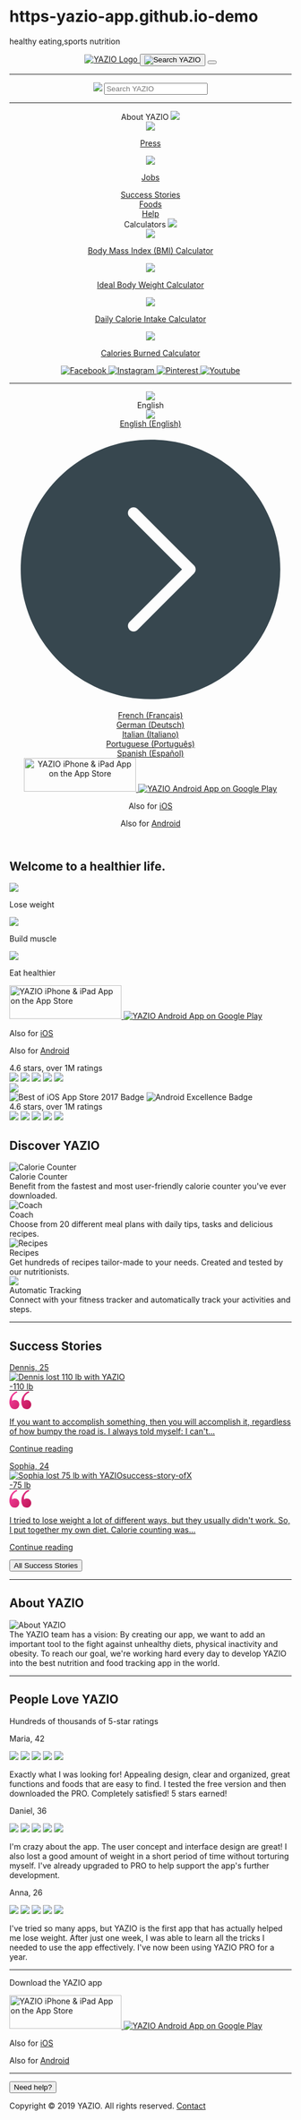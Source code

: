 # https-yazio-app.github.io-demo
healthy eating,sports nutrition
<html lang="en" class="smartbanner_show"><head>
<meta http-equiv="content-type" content="text/html; charset=UTF-8">
<meta http-equiv="language" content="en">
<meta name="viewport" content="width=device-width, initial-scale=1 shrink-to-fit=no">
<meta name="theme-color" contents="#03a9f4">
<meta name="apple-mobile-web-app-title" content="YAZIO">
<meta name="apple-mobile-web-app-capable" content="yes">
<meta name="apple-mobile-web-app-status-bar-style" content="white">
<meta name="application-name" content="YAZIO">
<link rel="icon" href="https://www.yazio.com/favicon.ico" type="image/x-icon">
<link rel="apple-touch-icon" href="https://images.yazio.com/yz-app-icon.png">
<link rel="android-touch-icon" href="https://images.yazio.com/yz-app-icon.png">
<link rel="mask-icom" href="https://images.yazio.com/yz-app-icon.png">
<meta name="robots" content="index, follow">
<meta name="title" content="Healthy Weight Loss &amp; Eating: Lose Weight Fast with YAZIO">
<meta name="description" content="YAZIO is your app for healthy eating and weight loss. With YAZIO you lose weight fast and stay happy longer! 100% free. Welcome to a healthier life!">
<meta name="yazio-apple-itunes-app" content="app-id=946099227">
<meta name="yazio-google-play-app" content="app-id=com.yazio.android&amp;referrer=utm_source%3Dyazio.com%26utm_medium%3Dapp-banner">
<meta property="og:site_name" content="YAZIO">
<meta property="og:url" content="https://www.yazio.com/en">
<meta property="og:image" content="https://images.yazio.com/yz-app-icon.png">
<meta property="og:type" content="website">
<meta property="og:description" content="YAZIO is your app for healthy eating and weight loss. With YAZIO you lose weight fast and stay happy longer! 100% free. Welcome to a healthier life!">
<meta property="og:title" content="Healthy Weight Loss &amp; Eating: Lose Weight Fast with YAZIO">
<link rel="canonical" href="https://www.yazio.com/en">
<link rel="alternate" href="https://www.yazio.com/en" hreflang="en">
<link rel="alternate" href="https://www.yazio.com/fr" hreflang="fr">
<link rel="alternate" href="https://www.yazio.com/de" hreflang="de">
<link rel="alternate" href="https://www.yazio.com/it" hreflang="it">
<link rel="alternate" href="https://www.yazio.com/pt" hreflang="pt">
<link rel="alternate" href="https://www.yazio.com/es" hreflang="es">
<title>Healthy Weight Loss &amp; Eating: Lose Weight Fast with YAZIO</title>
<link href="https://www.yazio.com/assets/main-scripts-v2-ce97f482.css" rel="stylesheet">
<link rel="stylesheet" href="https://www.yazio.com/assets/asyncrubik-280476af.css" media="all"><script type="text/javascript" async="" src="https://www.googleadservices.com/pagead/conversion_async.js"></script><script type="text/javascript" async="" src="https://www.google-analytics.com/gtm/js?id=GTM-T9JCGNZ&amp;cid=803692244.1576674757"></script><script async="" src="https://www.google-analytics.com/analytics.js"></script><script id="asyncfont">
    /*!
     loadCSS: load a CSS file asynchronously.
     [c]2014 @scottjehl, Filament Group, Inc.
     Licensed MIT
     */
    function loadCSS(e,n,o,t){"use strict";var d=window.document.createElement("link"),i=n||window.document.getElementsByTagName("script")[0],s=window.document.styleSheets;return d.rel="stylesheet",d.href=e,d.media="only x",t&&(d.onload=t),i.parentNode.insertBefore(d,i),d.onloadcssdefined=function(n){for(var o,t=0;t<s.length;t++)s[t].href&&s[t].href.indexOf(e)>-1&&(o=!0);o?n():setTimeout(function(){d.onloadcssdefined(n)})},d.onloadcssdefined(function(){d.media=o||"all"}),d}
        loadCSS("https://www.yazio.com/assets/asyncrubik-280476af.css", document.getElementById('asyncfont'));
</script>
<script type="text/javascript">
    (function(i,s,o,g,r,a,m){i['GoogleAnalyticsObject']=r;i[r]=i[r]||function(){
        (i[r].q=i[r].q||[]).push(arguments)},i[r].l=1*new Date();a=s.createElement(o),
        m=s.getElementsByTagName(o)[0];a.async=1;a.src=g;m.parentNode.insertBefore(a,m)
    })(window,document,'script','https://www.google-analytics.com/analytics.js','ga');

    ga('create', 'UA-6126022-1', 'auto');
    ga('require', 'GTM-T9JCGNZ');
    ga('send', 'pageview');
    ga('set', 'anonymizeIp', true);

</script> 
<script async="" src="https://www.googletagmanager.com/gtag/js?id=AW-1033578364"></script>
<script>
    window.dataLayer = window.dataLayer || [];
    function gtag(){dataLayer.push(arguments);}
    gtag('js', new Date());

    gtag('config', 'AW-1033578364');
</script>
<script src="https://googleads.g.doubleclick.net/pagead/viewthroughconversion/1033578364/?random=1577212562034&amp;cv=9&amp;fst=1577212562034&amp;num=1&amp;bg=ffffff&amp;guid=ON&amp;resp=GooglemKTybQhCsO&amp;u_h=1080&amp;u_w=1920&amp;u_ah=1005&amp;u_aw=1920&amp;u_cd=24&amp;u_his=2&amp;u_tz=360&amp;u_java=false&amp;u_nplug=3&amp;u_nmime=4&amp;gtm=2oac61&amp;sendb=1&amp;ig=1&amp;data=event%3Dgtag.config&amp;frm=0&amp;url=https%3A%2F%2Fwww.yazio.com%2Fen&amp;ref=https%3A%2F%2Fwww.yazio.com%2F&amp;tiba=Healthy%20Weight%20Loss%20%26%20Eating%3A%20Lose%20Weight%20Fast%20with%20YAZIO&amp;hn=www.googleadservices.com&amp;async=1&amp;rfmt=3&amp;fmt=4"></script></head>
<body>
<header>
<nav class="navbar fixed-top">
<div class="container">
<a class="" href="https://www.yazio.com/en">
<img src="https://assets.yazio.com/frontend/images/yazio-logo.svg" class="navbar-brand header-brand_v2" alt="YAZIO Logo" type="image/svg+xml">
</a>
<button class="navbar-toggler search-button_v2 on">
<img src="https://assets.yazio.com/frontend/images/icons.svg#icon-search" class="icon-svg" alt="Search YAZIO" type="image/svg+xml">
</button>
<button class="navbar-toggler menu-button_v2 hamburger hamburger--slider" type="button">
<span class="hamburger-box">
<span class="hamburger-inner"></span>
</span>
</button>
<div class="navbar-collapse full-width hidden" id="navbarCollapseContent">
<div class="navbar-nav mr-auto mt-lg-0">
<div class="row">
<div class="col-xs-12 col-sm-12 col-md-12 col-lg-12">
<hr class="top-separator-line_v2">
<form action="https://www.yazio.com/en/search" method="get" class="form-inline my-2 my-lg-0 form-group has-search">
<img src="https://assets.yazio.com/frontend/images/icons.svg#icon-search" class="icon-svg search-icon" role="presentation" type="image/svg+xml">
<input type="text" id="q" name="q" class="form-control" value="" placeholder="Search YAZIO" required="required">
</form>
<hr class="search-separator-line_v2">
</div>
<div class="col-xs-12 col-sm-12 col-md-12 col-lg-3">
<div class="nav-item active">
<div class="nav-link" href="#" id="navbarAboutUsDropdownLink" data-toggle="dropdown" aria-haspopup="true" aria-expanded="false">
About YAZIO
<img src="https://assets.yazio.com/frontend/images/icons.svg#icon-chevron-right" class="icon-svg dropdown-toggle" role="presentation" type="image/svg+xml">
</div>
<div class="dropdown-menu js-desktop-auto-expand" aria-labelledby="navbarAboutUsDropdownLink">
<a class="dropdown-item font-body" href="http://press.yazio.com/en" target="_blank">
<img class="icon-svg icon-chevron-right-dropdown" src="https://assets.yazio.com/frontend/images/icons.svg#icon-chevron-right" role="presentation"> <p class="font-body d-inline p-0">Press</p>
</a>
<a class="dropdown-item font-body" href="http://jobs.yazio.com/" target="_blank">
<img class="icon-svg icon-chevron-right-dropdown" src="https://assets.yazio.com/frontend/images/icons.svg#icon-chevron-right" role="presentation"> <p class="font-body d-inline p-0">Jobs</p>
</a>
</div>
</div>
</div>
<div class="col-xs-12 col-sm-12 col-md-12 col-lg-3">
<div class="nav-item">
<a class="nav-link" href="https://www.yazio.com/en/success-stories">Success Stories</a>
</div>
<div class="nav-item">
<a class="nav-link" href="https://www.yazio.com/en/foods">Foods</a>
</div>
<div class="nav-item">
<a class="nav-link" href="https://help.yazio.com/hc/en-us" target="_blank">Help</a>
</div>
</div>
<div class="col-xs-12 col-sm-12 col-md-12 col-lg-3">
<div class="nav-item active">
<div class="nav-link" href="#" id="navbarCalculatorsDropdownLink" data-toggle="dropdown" aria-haspopup="false" aria-expanded="false">
Calculators
<img src="https://assets.yazio.com/frontend/images/icons.svg#icon-chevron-right" class="icon-svg dropdown-toggle" role="presentation" type="image/svg+xml">
</div>
<div class="dropdown-menu js-desktop-auto-expand" aria-labelledby="navbarCalculatorsDropdownLink">
<a class="dropdown-item font-body" href="https://www.yazio.com/en/bmi-calculator">
<img class="icon-svg icon-chevron-right-dropdown" src="https://assets.yazio.com/frontend/images/icons.svg#icon-chevron-right" role="presentation"> <p class="font-body d-inline p-0">Body Mass Index (BMI) Calculator</p>
</a>
<a class="dropdown-item font-body" href="https://www.yazio.com/en/ideal-weight-calculator">
<img class="icon-svg icon-chevron-right-dropdown" src="https://assets.yazio.com/frontend/images/icons.svg#icon-chevron-right" role="presentation"> <p class="font-body d-inline p-0">Ideal Body Weight Calculator</p>
</a>
<a class="dropdown-item font-body" href="https://www.yazio.com/en/calorie-intake-calculator">
<img class="icon-svg icon-chevron-right-dropdown" src="https://assets.yazio.com/frontend/images/icons.svg#icon-chevron-right" role="presentation"> <p class="font-body d-inline p-0">Daily Calorie Intake Calculator</p>
</a>
<a class="dropdown-item font-body" href="https://www.yazio.com/en/calories-burned-calculator">
<img class="icon-svg icon-chevron-right-dropdown" src="https://assets.yazio.com/frontend/images/icons.svg#icon-chevron-right" role="presentation"> <p class="font-body d-inline p-0">Calories Burned Calculator</p>
</a>
</div>
</div>
</div>
<div class="col-xs-12 col-sm-12 col-md-12 col-lg-3 d-flex flex-column">
<div class="social-icons_v2">
<a href="https://www.facebook.com/yazio" class="text-decoration-none" target="_blank" onclick="ga('send', 'event', 'SocialIcons', 'Menu', 'Facebook');">
<img src="https://assets.yazio.com/frontend/images/icons.svg#icon-facebook" class="icon-svg" alt="Facebook" type="image/svg+xml">
</a>
<a href="https://www.instagram.com/yazio/" class="text-decoration-none" target="_blank" onclick="ga('send', 'event', 'SocialIcons', 'Menu', 'Instagram');">
<img src="https://assets.yazio.com/frontend/images/icons.svg#icon-instagram" class="icon-svg" alt="Instagram" type="image/svg+xml">
</a>
<a href="https://www.pinterest.com/Yazio/" class="text-decoration-none" target="_blank" onclick="ga('send', 'event', 'SocialIcons', 'Menu', 'Pinterest');">
<img src="https://assets.yazio.com/frontend/images/icons.svg#icon-pinterest" class="icon-svg" alt="Pinterest" type="image/svg+xml">
 </a>
<a href="https://www.youtube.com/channel/UCsZl0cWcGS9w6fT7er-uf9w" class="text-decoration-none" target="_blank" onclick="ga('send', 'event', 'SocialIcons', 'Menu', 'Youtube');">
<img src="https://assets.yazio.com/frontend/images/icons.svg#icon-youtube" class="icon-svg clear-margin-right" alt="Youtube" type="image/svg+xml">
</a>
</div>
<hr class="menu-footer-separator">
<div class="navigation-footer_v2">
<div class="language-select-wrapper_v2">
<div class="dropup">
<a class="dropdown-toggle nav-item d-flex" id="language-select-dropdown" data-toggle="dropdown" aria-haspopup="true" aria-expanded="true">
<img src="https://assets.yazio.com/frontend/images/icons.svg#icon-globe" class="icon-svg globe-icon" role="presentation" type="image/svg+xml">
<div class="selected-language_v2 font-body" id="language-select-label">English</div>
<img src="https://assets.yazio.com/frontend/images/icons.svg#icon-chevron-right" class="icon-svg dropdown-toggle" type="image/svg+xml">
</a>
<div class="dropdown-menu language-select-dropdown_v2" aria-labelledby="language-select-dropdown">
<div class="flex-column">
<div class="d-flex flex-row language-dropdown-item_v2">
<a class="dropdown-item font-body" href="https://www.yazio.com/en" onclick="ga('send', 'event', 'LanguageSwitcher', 'Click', 'en');">
<div class="font-body d-inline p-0" role="button" aria-pressed="true">
English (English)
</div>
</a>
<svg class="icon-svg selected-language-chevron" fill="#37474f" viewBox="0 0 50 50">
<g id="icon-chevron-circle-right" class="icon">
<path d="M23,0 C10.316406,0 0,10.316406 0,23 C0,35.683594 10.316406,46 23,46 C35.683594,46 46,35.683594 46,23 C46,10.316406 35.683594,0 23,0 Z M30.707031,23.707031 L20.707031,33.707031 C20.511719,33.902344 20.257813,34.0000002 20.0000002,34.0000002 C19.742188,34.0000002 19.488281,33.902344 19.292969,33.707031 C18.902344,33.316406 18.902344,32.683594 19.292969,32.292969 L28.585938,23.0000002 L19.292969,13.707031 C18.902344,13.316406 18.902344,12.683594 19.292969,12.292969 C19.683594,11.902344 20.316406,11.902344 20.707031,12.292969 L30.707031,22.292969 C31.097656,22.683594 31.097656,23.316406 30.707031,23.707031 Z" transform="translate(2 2)"></path>
</g>
</svg>
</div>
</div>
<div class="flex-column">
<div class="d-flex flex-row language-dropdown-item_v2">
<a class="dropdown-item font-body" href="https://www.yazio.com/fr" onclick="ga('send', 'event', 'LanguageSwitcher', 'Click', 'fr');">
<div class="font-body d-inline p-0" role="button" aria-pressed="false">
French (Français)
</div>
</a>
</div>
</div>
<div class="flex-column">
<div class="d-flex flex-row language-dropdown-item_v2">
<a class="dropdown-item font-body" href="https://www.yazio.com/de" onclick="ga('send', 'event', 'LanguageSwitcher', 'Click', 'de');">
<div class="font-body d-inline p-0" role="button" aria-pressed="false">
German (Deutsch)
</div>
</a>
</div>
</div>
<div class="flex-column">
<div class="d-flex flex-row language-dropdown-item_v2">
<a class="dropdown-item font-body" href="https://www.yazio.com/it" onclick="ga('send', 'event', 'LanguageSwitcher', 'Click', 'it');">
<div class="font-body d-inline p-0" role="button" aria-pressed="false">
Italian (Italiano)
</div>
</a>
</div>
</div>
<div class="flex-column">
<div class="d-flex flex-row language-dropdown-item_v2">
<a class="dropdown-item font-body" href="https://www.yazio.com/pt" onclick="ga('send', 'event', 'LanguageSwitcher', 'Click', 'pt');">
<div class="font-body d-inline p-0" role="button" aria-pressed="false">
Portuguese (Português)
</div>
</a>
</div>
</div>
<div class="flex-column">
<div class="d-flex flex-row language-dropdown-item_v2">
<a class="dropdown-item font-body" href="https://www.yazio.com/es" onclick="ga('send', 'event', 'LanguageSwitcher', 'Click', 'es');">
<div class="font-body d-inline p-0" role="button" aria-pressed="false">
Spanish (Español)
</div>
</a>
</div>
</div>
</div>
</div>
</div>
<div class="store-badges_v2">
<a href="https://itunes.apple.com/app/apple-store/id946099227?pt=9774818&amp;ct=yaziocom-menu&amp;mt=8" class="js-ios-badge-link" target="_blank" onclick="ga('send', 'event', 'AppStore', 'Menu', 'iOS')">
<img src="https://assets.yazio.com/frontend/images/button-app-store-en.svg" alt="YAZIO iPhone &amp; iPad App on the App Store" title="YAZIO iPhone &amp; iPad App on the App Store" id="store-badges-menu-ios" class="store-img_v2 mini br-4" width="200" height="60" type="image/svg+xml">
</a>
<a href="https://play.google.com/store/apps/details?id=com.yazio.android&amp;referrer=utm_source%3Dyaziocom%26utm_medium%3Dbadge%26utm_campaign%3Dmenu%26anid%3Dadmob" class="js-android-badge-link" target="_blank" onclick="ga('send', 'event', 'AppStore', 'Menu', 'Android')">
<img src="https://assets.yazio.com/frontend/images/button-play-store-en.svg" alt="YAZIO Android App on Google Play" title="YAZIO Android App on Google Play" id="store-badges-menu-android" class="store-badge-ml mini" type="image/svg+xml">
</a>
 <p class="alt-store-ios hidden font-caption mt-2 text-center d-lg-none clear-margin-bottom">Also for <a class="textlink light font-caption" target="_blank" href="https://itunes.apple.com/app/apple-store/id946099227&amp;ct=yaziocom-menu&amp;mt=8">iOS</a></p>
<p class="alt-store-android hidden font-caption mt-2 text-center d-lg-none clear-margin-bottom">Also for <a class="textlink light font-caption" target="_blank" href="https://play.google.com/store/apps/details?id=com.yazio.android&amp;referrer=utm_source%3Dyaziocom%26utm_medium%3Dbadge%26utm_campaign%3Dmenu%26anid%3Dadmob">Android</a></p>
</div>
</div>
</div>
<div class="spacer-below-footer"></div>
</div>
</div>
</div>
</div>
</nav>
</header>
<main>
<section class="navigation-y-offset frontpage-header-container_v2">
<div class="container">
<div class="row">
<div class="col-12 col-sm-12 col-md-12 col-lg-4 mt-auto mb-auto d-flex flex-column justify-content-center">
<h1 class="mt-lg-0 mb-lg-0 clear-hypenation">Welcome to a healthier life.</h1>
<div class="list-feature-container_v2">
<div class="list-feature_v2">
<img class="icon-svg" src="https://assets.yazio.com/frontend/images/icons.svg#icon-ok-filled" type="image/svg+xml" role="presentation">
<p class="d-inline font-body">Lose weight</p>
</div>
<div class="list-feature_v2">
<img class="icon-svg" src="https://assets.yazio.com/frontend/images/icons.svg#icon-ok-filled" type="image/svg+xml" role="presentation">
<p class="d-inline font-body">Build muscle</p>
</div>
<div class="list-feature_v2">
<img class="icon-svg" src="https://assets.yazio.com/frontend/images/icons.svg#icon-ok-filled" type="image/svg+xml" role="presentation">
<p class="d-inline font-body">Eat healthier</p>
</div>
</div>
<div class="store-badges_v2 margin-top-32">
<a href="https://itunes.apple.com/app/apple-store/id946099227?pt=9774818&amp;ct=yaziocom-homepage&amp;mt=8" class="js-ios-badge-link" target="_blank" onclick="ga('send', 'event', 'AppStore', 'Homepage', 'iOS')">
<img src="https://assets.yazio.com/frontend/images/button-app-store-en.svg" alt="YAZIO iPhone &amp; iPad App on the App Store" title="YAZIO iPhone &amp; iPad App on the App Store" id="store-badges-home-ios" class="store-img_v2 small" width="200" height="60" type="image/svg+xml">
</a>
<a href="https://play.google.com/store/apps/details?id=com.yazio.android&amp;referrer=utm_source%3Dyaziocom%26utm_medium%3Dbadge%26utm_campaign%3Dhomepage%26anid%3Dadmob" class="js-android-badge-link" target="_blank" onclick="ga('send', 'event', 'AppStore', 'Homepage', 'Android')">
<img src="https://assets.yazio.com/frontend/images/button-play-store-en.svg" alt="YAZIO Android App on Google Play" title="YAZIO Android App on Google Play" id="store-badges-home-android" class="small store-badge-ml" type="image/svg+xml">
</a>
<p class="alt-store-ios hidden font-caption mt-2 text-center d-lg-none clear-margin-bottom">Also for <a class="textlink light font-caption" target="_blank" href="https://itunes.apple.com/app/apple-store/id946099227&amp;ct=yaziocom-homepage&amp;mt=8">iOS</a></p>
<p class="alt-store-android hidden font-caption mt-2 text-center d-lg-none clear-margin-bottom">Also for <a class="textlink light font-caption" target="_blank" href="https://play.google.com/store/apps/details?id=com.yazio.android&amp;referrer=utm_source%3Dyaziocom%26utm_medium%3Dbadge%26utm_campaign%3Dhomepage%26anid%3Dadmob">Android</a></p>
</div>
</div>
<div class="col-12 col-sm-12 col-md-12 col-lg-5 iphone-rating-container">
<div class="line-with-text-wrapper frontpage-ratings-mobile_v2">
<div class="text font-body">4.6 stars, over 1M ratings</div>
<span class="star-rating_v2">
<img class="icon-svg icon-star-rating_v2" src="https://assets.yazio.com/frontend/images/icons.svg#icon-star-filled" type="image/svg+xml">
<img class="icon-svg icon-star-rating_v2" src="https://assets.yazio.com/frontend/images/icons.svg#icon-star-filled" type="image/svg+xml">
<img class="icon-svg icon-star-rating_v2" src="https://assets.yazio.com/frontend/images/icons.svg#icon-star-filled" type="image/svg+xml">
<img class="icon-svg icon-star-rating_v2" src="https://assets.yazio.com/frontend/images/icons.svg#icon-star-filled" type="image/svg+xml">
<img class="icon-svg icon-star-rating_v2" src="https://assets.yazio.com/frontend/images/icons.svg#icon-star-half-filled" type="image/svg+xml">
</span>
</div>
<div class="frontpage-movie-teaser_v2" id="main-phone-mockup-wrapper"><img class="app-screen-phone_v2" src="https://images.yazio.com/frontend/mockup-iphone-6-5-diary-en.png?w=320"></div>
</div>
<div class="col-12 col-sm-12 col-md-12 col-lg-3 frontpage-badges-wrapper_v2">
<div class="excellence-badges">
<img class="badge-icon" src="https://assets.yazio.com/frontend/images/badge-app-store-best-of-2017.svg" type="image/svg+xml" alt="Best of iOS App Store 2017 Badge">
<img class="badge-icon second-badge" src="https://assets.yazio.com/frontend/images/badge-android-excellence.svg" type="image/svg+xml" alt="Android Excellence Badge">
<div class="frontpage-ratings-desktop_v2 mt-5">
<div class="text font-body">4.6 stars, over 1M ratings</div>
<span class="star-rating_v2">
<img class="icon-svg icon-star-rating_v2" src="https://assets.yazio.com/frontend/images/icons.svg#icon-star-filled" type="image/svg+xml">
<img class="icon-svg icon-star-rating_v2" src="https://assets.yazio.com/frontend/images/icons.svg#icon-star-filled" type="image/svg+xml">
<img class="icon-svg icon-star-rating_v2" src="https://assets.yazio.com/frontend/images/icons.svg#icon-star-filled" type="image/svg+xml">
<img class="icon-svg icon-star-rating_v2" src="https://assets.yazio.com/frontend/images/icons.svg#icon-star-filled" type="image/svg+xml">
<img class="icon-svg icon-star-rating_v2" src="https://assets.yazio.com/frontend/images/icons.svg#icon-star-half-filled" type="image/svg+xml">
</span>
</div>
</div>
</div>
</div>
</div>
</section>
<section class="container frontpage-meet-yazio">
<div class="row tile-wrapper">
<div class="col-12 d-flex justify-content-center">
<h2>Discover YAZIO</h2>
</div>
<div class="col-12 col-sm-12 col-md-6 col-lg-3 d-flex justify-content-center tile-container">
<div class="tile-first">
<picture data-alt="Calorie Counter" data-default-src="https://images.yazio.com/frontend/function-calorie-counter-en.png?w=250">
<source srcset="https://images.yazio.com/frontend/function-calorie-counter-en.png?w=250,
                                https://images.yazio.com/frontend/function-calorie-counter-en.png?w=500 2x">
<img src="https://images.yazio.com/frontend/function-calorie-counter-en.png?w=259" alt="Calorie Counter" title="Calorie Counter" class="tile-image">
</picture>
 <div class="text-container ">
<div class="font-subtitle">Calorie Counter</div>
<div class="font-body">Benefit from the fastest and most user-friendly calorie counter you've ever downloaded.</div>
</div>
</div>
</div>
<div class="col-12 col-sm-12 col-md-6 col-lg-3 d-flex justify-content-center tile-container">
<div class="tile">
<picture data-alt="Coach" data-default-src="https://images.yazio.com/frontend/function-coach-en.png?w=250">
<source srcset="https://images.yazio.com/frontend/function-coach-en.png?w=250,
                                https://images.yazio.com/frontend/function-coach-en.png?w=500 2x">
<img src="https://images.yazio.com/frontend/function-coach-en.png?w=259" alt="Coach" title="Coach" class="tile-image">
</picture>
<div class="text-container ">
<div class="font-subtitle">Coach</div>
<div class="font-body">Choose from 20 different meal plans with daily tips, tasks and delicious recipes.</div>
</div>
</div>
</div>
<div class="col-12 col-sm-12 col-md-6 col-lg-3 mt-0 mt-md-4 mt-lg-0 d-flex justify-content-center tile-container">
<div class="tile">
<picture data-alt="Recipes" data-default-src="https://images.yazio.com/frontend/function-recipes-en.png?w=250">
<source srcset="https://images.yazio.com/frontend/function-recipes-en.png?w=250,
                                https://images.yazio.com/frontend/function-recipes-en.png?w=500 2x">
<img src="https://images.yazio.com/frontend/function-recipes-en.png?w=259" alt="Recipes" title="Recipes" class="tile-image">
</picture>
<div class="text-container ">
<div class="font-subtitle">Recipes</div>
<div class="font-body">Get hundreds of recipes tailor-made to your needs. Created and tested by our nutritionists.</div>
</div>
</div>
</div>
<div class="col-12 col-sm-12 col-md-6 col-lg-3 mt-0 mt-md-4 mt-lg-0 d-flex justify-content-center tile-container">
<div class="tile">
<div id="automatic-tracking-img-wrapper"><img class="tile-image last-image" src="https://images.yazio.com/frontend/function-automatic-tracking-ios.png?w=500"></div>
<div class="text-container last-text-block">
<div class="font-subtitle">Automatic Tracking</div>
<div class="font-body">Connect with your fitness tracker and automatically track your activities and steps.</div>
</div>
</div>
</div>
</div>
<hr>
</section>
<section class="container frontpage-success-stories_v2">
<div class="row">
<div class="col-12 d-flex justify-content-center">
<h2>Success Stories</h2>
</div>
</div>
<div class="row mt-0">
<div class="col-12 col-sm-12 col-md-6 col-lg-6 success-story">
<a href="https://www.yazio.com/en/success-stories/1-success-story-of-dennis.html" class="text-decoration-none" onclick="ga('send', 'event', 'SuccessStory', 'FrontpageTeaser', '1')">
<article>
<div class="title">
<span class="title textlink">Dennis, 25</span>
</div>
<div class="image-before-after-container">
<picture data-alt="Dennis lost 110 lb with YAZIO" data-default-src="https://images.yazio.com/frontend/success-stories/en/1-success-story-dennis.jpg?w=357">
<source srcset="
                        https://images.yazio.com/frontend/success-stories/en/1-success-story-dennis.jpg?w=357,
                        https://images.yazio.com/frontend/success-stories/en/1-success-story-dennis.jpg?w=714 2x">
<img src="https://images.yazio.com/frontend/success-stories/en/1-success-story-dennis.jpg?w=720" alt="Dennis lost 110 lb with YAZIO" title="Dennis lost 110 lb with YAZIO" class="teaser-image">
</picture>
<div class="weight-pill font-subtitle">-110 lb</div>
</div>
</article>
<div class="quote-container_v2">
<svg class="quote_sign_v2" width="39px" height="32px" viewBox="0 0 39 32" version="1.1" xmlns="http://www.w3.org/2000/svg">
<defs>
<linearGradient x1="0%" y1="83.6584186%" x2="100%" y2="16.3415814%" id="linearGradient-1">
<stop stop-color="#F6409C" offset="0%"></stop>
<stop stop-color="#C2185B" offset="100%"></stop>
</linearGradient>
</defs>
<g id="Page-1" stroke="none" stroke-width="1" fill="none" fill-rule="evenodd">
<g id="user-quote-en" transform="translate(19.500000, 16.500000) scale(1, -1) translate(-19.500000, -16.500000) translate(-1.000000, 0.000000)" fill="url(#linearGradient-1)">
<path d="M37.67,3.35 C39.2058903,4.87598522 40.048184,6.96545194 40,9.13 C40.0868902,11.3278663 39.240562,13.4600322 37.67,15 C36.1513436,16.4694212 34.1129873,17.2782928 32,17.25 C30.3000377,17.2706832 28.6481822,16.6857987 27.34,15.6 C27.0772523,16.4650547 26.9523892,17.3660941 26.97,18.27 C27.048488,20.9378241 28.0484901,23.4961334 29.8,25.51 C31.566513,27.7855549 33.8823165,29.574883 36.53,30.71 L35.35,33 C31.3742208,31.3028649 27.9840753,28.4760051 25.6,24.87 C23.4486711,21.4499284 22.3337687,17.4800425 22.39,13.44 C22.2943169,10.5002598 23.0365104,7.59391325 24.53,5.06 C26.064244,2.41561744 28.9464953,0.849092645 32,1 C34.1335515,0.966071642 36.1859925,1.81673063 37.67,3.35 L37.67,3.35 Z M16.29,3.35 C17.8222243,4.87766873 18.6608178,6.96692335 18.61,9.13 C18.7007633,11.3265711 17.8579609,13.4590065 16.29,15 C14.7517032,16.4733053 12.6893774,17.2723216 10.56,17.22 C8.86651835,17.251107 7.21755998,16.6766312 5.91,15.6 C5.63879577,16.4633717 5.51043915,17.365246 5.53,18.27 C5.60848796,20.9378241 6.60849007,23.4961334 8.36,25.51 C10.126513,27.7855549 12.4423165,29.574883 15.09,30.71 L14,33 C10.0276153,31.2973237 6.63891618,28.47167 4.25,24.87 C2.08460625,21.4542439 0.955724128,17.4840523 1,13.44 C0.904316907,10.5002598 1.64651043,7.59391325 3.14,5.06 C4.66744963,2.43374148 7.5246193,0.870384495 10.56,1 C12.7135883,0.952969871 14.7895909,1.80438456 16.29,3.35 L16.29,3.35 Z" id="Shape"></path>
</g>
</g>
</svg>
<p class="font-body d-inline">
If you want to accomplish something, then you will accomplish it, regardless of how bumpy the road is. I always told myself: I can't...
</p><p class="textlink light">Continue reading</p>
<p></p>
</div>
</a>
</div>
<div class="col-12 col-sm-12 col-md-6 col-lg-6 success-story">
<a href="https://www.yazio.com/en/success-stories/2-success-story-of-sophia.html" class="text-decoration-none" onclick="ga('send', 'event', 'SuccessStory', 'FrontpageTeaser', '2')">
<article>
<div class="title">
<span class="title textlink">Sophia, 24</span>
</div>
<div class="image-before-after-container">
<picture data-alt="Sophia lost 75 lb with YAZIOsuccess-story-ofX" data-default-src="https://images.yazio.com/frontend/success-stories/en/2-success-story-sophia.jpg?w=357">
<source srcset="
                        https://images.yazio.com/frontend/success-stories/en/2-success-story-sophia.jpg?w=357,
                        https://images.yazio.com/frontend/success-stories/en/2-success-story-sophia.jpg?w=714 2x">
<img src="https://images.yazio.com/frontend/success-stories/en/2-success-story-sophia.jpg?w=720" alt="Sophia lost 75 lb with YAZIOsuccess-story-ofX" title="Sophia lost 75 lb with YAZIOsuccess-story-ofX" class="teaser-image">
</picture>
<div class="weight-pill font-subtitle">-75 lb</div>
</div>
</article>
<div class="quote-container_v2">
<svg class="quote_sign_v2" width="39px" height="32px" viewBox="0 0 39 32" version="1.1" xmlns="http://www.w3.org/2000/svg">
<defs>
<linearGradient x1="0%" y1="83.6584186%" x2="100%" y2="16.3415814%" id="linearGradient-1">
<stop stop-color="#F6409C" offset="0%"></stop>
<stop stop-color="#C2185B" offset="100%"></stop>
</linearGradient>
</defs>
<g id="Page-1" stroke="none" stroke-width="1" fill="none" fill-rule="evenodd">
<g id="user-quote-en" transform="translate(19.500000, 16.500000) scale(1, -1) translate(-19.500000, -16.500000) translate(-1.000000, 0.000000)" fill="url(#linearGradient-1)">
<path d="M37.67,3.35 C39.2058903,4.87598522 40.048184,6.96545194 40,9.13 C40.0868902,11.3278663 39.240562,13.4600322 37.67,15 C36.1513436,16.4694212 34.1129873,17.2782928 32,17.25 C30.3000377,17.2706832 28.6481822,16.6857987 27.34,15.6 C27.0772523,16.4650547 26.9523892,17.3660941 26.97,18.27 C27.048488,20.9378241 28.0484901,23.4961334 29.8,25.51 C31.566513,27.7855549 33.8823165,29.574883 36.53,30.71 L35.35,33 C31.3742208,31.3028649 27.9840753,28.4760051 25.6,24.87 C23.4486711,21.4499284 22.3337687,17.4800425 22.39,13.44 C22.2943169,10.5002598 23.0365104,7.59391325 24.53,5.06 C26.064244,2.41561744 28.9464953,0.849092645 32,1 C34.1335515,0.966071642 36.1859925,1.81673063 37.67,3.35 L37.67,3.35 Z M16.29,3.35 C17.8222243,4.87766873 18.6608178,6.96692335 18.61,9.13 C18.7007633,11.3265711 17.8579609,13.4590065 16.29,15 C14.7517032,16.4733053 12.6893774,17.2723216 10.56,17.22 C8.86651835,17.251107 7.21755998,16.6766312 5.91,15.6 C5.63879577,16.4633717 5.51043915,17.365246 5.53,18.27 C5.60848796,20.9378241 6.60849007,23.4961334 8.36,25.51 C10.126513,27.7855549 12.4423165,29.574883 15.09,30.71 L14,33 C10.0276153,31.2973237 6.63891618,28.47167 4.25,24.87 C2.08460625,21.4542439 0.955724128,17.4840523 1,13.44 C0.904316907,10.5002598 1.64651043,7.59391325 3.14,5.06 C4.66744963,2.43374148 7.5246193,0.870384495 10.56,1 C12.7135883,0.952969871 14.7895909,1.80438456 16.29,3.35 L16.29,3.35 Z" id="Shape"></path>
</g>
</g>
</svg>
<p class="font-body d-inline">
I tried to lose weight a lot of different ways, but they usually didn't work. So, I put together my own diet. Calorie counting was...
</p><p class="textlink light">Continue reading</p>
<p></p>
</div>
</a>
</div>
</div>
<div class="row">
 <div class="col-12 col-sm-12 col-md-12 col-lg-12">
<a href="https://www.yazio.com/en/success-stories"><button class="button-default clear-margin-bottom clear-margin-top">All Success Stories</button></a>
</div>
</div>
<hr>
</section>
<section class="container frontpage-about-us_v2">
<div class="row">
<div class="col-12">
<h2>About YAZIO</h2>
</div>
</div>
<div class="row">
<div class="col-12 col-sm-12 col-md-6 col-lg-6 about-us-picture-column">
<div class="image_v2">
<picture data-alt="About YAZIO" data-default-src="https://images.yazio.com/frontend/team-2019-06.jpg?w=345">
<source srcset="https://images.yazio.com/frontend/team-2019-06.jpg?w=345 1x,
                                        https://images.yazio.com/frontend/team-2019-06.jpg?w=690 2x">
<img src="https://images.yazio.com/frontend/team-2019-06.jpg?w=690" alt="About YAZIO" title="About YAZIO" class="image_v2">
</picture>
</div>
</div>
<div class="col-12 col-sm-12 col-md-6 col-lg-4 about-us-text-column mt-3 mt-sm-3 mt-md-0 mt-lg-0 d-flex align-items-center">
<div class="font-body">
The YAZIO team has a vision: By creating our app, we want to add an important tool to the fight against unhealthy diets, physical inactivity and obesity. To reach our goal, we're working hard every day to develop YAZIO into the best nutrition and food tracking app in the world.
</div>
</div>
</div>
<hr>
</section>
<section class="container frontpage-user-voices_v2">
<div class="row">
<div class="col-12">
<h2 class="clear-margin-bottom">People Love YAZIO</h2>
</div>
<div class="col-12">
<p class="font-subtitle clear-margin-top clear-margin-bottom">Hundreds of thousands of 5-star ratings</p>
</div>
</div>
<div class="row">
<div class="col-12 col-sm-12 col-md-12 col-lg-4 first-story">
<article>
<p class="font-subtitle clear-margin-bottom">Maria, 42</p>
<div>
<span class="star-rating_v2">
<img class="icon-svg icon-star-rating_v2" src="https://assets.yazio.com/frontend/images/icons.svg#icon-star-filled" type="image/svg+xml">
<img class="icon-svg icon-star-rating_v2" src="https://assets.yazio.com/frontend/images/icons.svg#icon-star-filled" type="image/svg+xml">
<img class="icon-svg icon-star-rating_v2" src="https://assets.yazio.com/frontend/images/icons.svg#icon-star-filled" type="image/svg+xml">
<img class="icon-svg icon-star-rating_v2" src="https://assets.yazio.com/frontend/images/icons.svg#icon-star-filled" type="image/svg+xml">
<img class="icon-svg icon-star-rating_v2" src="https://assets.yazio.com/frontend/images/icons.svg#icon-star-filled" type="image/svg+xml">
</span>
</div>
<p class="font-body">Exactly what I was looking for! Appealing design, clear and organized, great functions and foods that are easy to find. I tested the free version and then downloaded the PRO. Completely satisfied! 5 stars earned!</p>
</article>
</div>
<div class="col-12 col-sm-12 col-md-12 col-lg-4 first-story">
<article>
<p class="font-subtitle clear-margin-bottom">Daniel, 36</p>
<div>
<span class="star-rating_v2">
<img class="icon-svg icon-star-rating_v2" src="https://assets.yazio.com/frontend/images/icons.svg#icon-star-filled" type="image/svg+xml">
<img class="icon-svg icon-star-rating_v2" src="https://assets.yazio.com/frontend/images/icons.svg#icon-star-filled" type="image/svg+xml">
<img class="icon-svg icon-star-rating_v2" src="https://assets.yazio.com/frontend/images/icons.svg#icon-star-filled" type="image/svg+xml">
<img class="icon-svg icon-star-rating_v2" src="https://assets.yazio.com/frontend/images/icons.svg#icon-star-filled" type="image/svg+xml">
<img class="icon-svg icon-star-rating_v2" src="https://assets.yazio.com/frontend/images/icons.svg#icon-star-filled" type="image/svg+xml">
</span>
</div>
<p class="font-body">I'm crazy about the app. The user concept and interface design are great! I also lost a good amount of weight in a short period of time without torturing myself. I've already upgraded to PRO to help support the app's further development.</p>
</article>
</div>
<div class="col-12 col-sm-12 col-md-12 col-lg-4 first-story">
<article>
<p class="font-subtitle clear-margin-bottom">Anna, 26</p>
<div>
<span class="star-rating_v2">
<img class="icon-svg icon-star-rating_v2" src="https://assets.yazio.com/frontend/images/icons.svg#icon-star-filled" type="image/svg+xml">
<img class="icon-svg icon-star-rating_v2" src="https://assets.yazio.com/frontend/images/icons.svg#icon-star-filled" type="image/svg+xml">
<img class="icon-svg icon-star-rating_v2" src="https://assets.yazio.com/frontend/images/icons.svg#icon-star-filled" type="image/svg+xml">
<img class="icon-svg icon-star-rating_v2" src="https://assets.yazio.com/frontend/images/icons.svg#icon-star-filled" type="image/svg+xml">
<img class="icon-svg icon-star-rating_v2" src="https://assets.yazio.com/frontend/images/icons.svg#icon-star-filled" type="image/svg+xml">
</span>
</div>
<p class="font-body">I've tried so many apps, but YAZIO is the first app that has actually helped me lose weight. After just one week, I was able to learn all the tricks I needed to use the app effectively. I've now been using YAZIO PRO for a year.</p>
</article>
</div>
</div>
</section>
</main>
<footer>
<section class="frontend-footer_v2 container ">
<hr>
<p class="font-subtitle">Download the YAZIO app</p>
<div class="store-badges_v2 mt-3">
<a href="https://itunes.apple.com/app/apple-store/id946099227?pt=9774818&amp;ct=yaziocom-footer&amp;mt=8" class="js-ios-badge-link" target="_blank" onclick="ga('send', 'event', 'AppStore', 'Footer', 'iOS')">
<img src="https://assets.yazio.com/frontend/images/button-app-store-en.svg" alt="YAZIO iPhone &amp; iPad App on the App Store" title="YAZIO iPhone &amp; iPad App on the App Store" id="store-badge-footer-ios" class="store-img_v2 small" width="200" height="60" type="image/svg+xml">
</a>
<a href="https://play.google.com/store/apps/details?id=com.yazio.android&amp;referrer=utm_source%3Dyaziocom%26utm_medium%3Dbadge%26utm_campaign%3Dfooter%26anid%3Dadmob" class="js-android-badge-link" target="_blank" onclick="ga('send', 'event', 'AppStore', 'Footer', 'Android')">
<img src="https://assets.yazio.com/frontend/images/button-play-store-en.svg" alt="YAZIO Android App on Google Play" title="YAZIO Android App on Google Play" id="store-badge-footer-android" class="small store-badge-ml" type="image/svg+xml">
</a>
<p class="alt-store-ios hidden font-caption mt-2 text-center d-lg-none clear-margin-bottom">Also for <a class="textlink light font-caption" target="_blank" href="https://itunes.apple.com/app/apple-store/id946099227&amp;ct=yaziocom-footer&amp;mt=8">iOS</a></p>
<p class="alt-store-android hidden font-caption mt-2 text-center d-lg-none clear-margin-bottom">Also for <a class="textlink light font-caption" target="_blank" href="https://play.google.com/store/apps/details?id=com.yazio.android&amp;referrer=utm_source%3Dyaziocom%26utm_medium%3Dbadge%26utm_campaign%3Dfooter%26anid%3Dadmob">Android</a></p>
</div>
<hr class="margin-bottom-32">
<div class="footer-bottom">
<a href="https://help.yazio.com/hc/en-us" target="_blank">
<button class="button-outline mt-0">Need help?</button>
</a>
<p class="font-caption  margin-top-16">Copyright © 2019 YAZIO. All rights reserved.
<a href="https://www.yazio.com/en/contact" class="textlink">
Contact
</a>
</p>
</div>
</section>
</footer>
<script src="https://www.yazio.com/assets/runtime-b43e25d4.js"></script>
<script src="https://www.yazio.com/assets/0-b4d9aecc.js"></script>
<script src="https://www.yazio.com/assets/1-13e47802.js"></script>
<script src="https://www.yazio.com/assets/main-scripts-v2-3233c5b5.js"></script>
<script src="https://www.yazio.com/assets/smart-app-banner-v2-d1dde466.js"></script>
<span id="smartapp-banner-strings" class="hidden" data-app-name="YAZIO Calorie Counter" data-app-description-android="FREE in Google Play" data-app-description-ios="FREE in the App Store" data-app-button="Install" data-app-button-download="Register for Free" data-app-button-register="system.general.label.register" data-app-rating="very good (77,416)" data-app-free-download="FREE" data-app-trimmed-frontpage=""></span>


</body></html>
